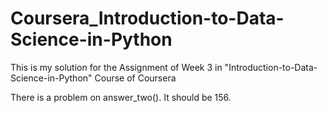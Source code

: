 # Coursera_Introduction-to-Data-Science-in-Python

This is my solution for the Assignment of Week 3 in "Introduction-to-Data-Science-in-Python" Course of Coursera

There is a problem on answer_two(). It should be 156.
